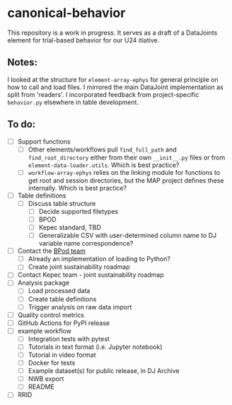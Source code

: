 # canonical-behavior
This repository is a work in progress. It serves as a draft of a DataJoints element for trial-based behavior for our U24 itiative.

## Notes:
I looked at the structure for `element-array-ephys` for general principle on how to call and load files. I mirrored the main DataJoint implementation as split from 'readers'. I incorporated feedback from project-specific `behavior.py` elsewhere in table development.

## To do:
- [ ] Support functions
   - [ ] Other elements/workflows pull `find_full_path` and `find_root_directory` either from their own `__init__.py` files or from `element-data-loader.utils`. Which is best practice?
   - [ ] `workflow-array-ephys` relies on the linking module for functions to get root and session directories, but the MAP project defines these internally.  Which is best practice?
- [ ] Table definitions
   - [ ] Discuss table structure
	 - [ ] Decide supported filetypes
      -  [ ] BPOD
      -  [ ] Kepec standard, TBD
      -  [ ] Generalizable CSV with user-determined column name to DJ variable name correspondence?
- [ ] Contact the [BPod team](https://github.com/sanworks/)
   - [ ] Already an implementation of loading to Python?
   - [ ] Create joint sustainability roadmap
- [ ] Contact Kepec team - joint sustainability roadmap
- [ ] Analysis package
	 - [ ] Load processed data
   - [ ] Create table definitions
   - [ ] Trigger analysis on raw data import
- [ ] Quality control metrics
- [ ] GitHub Actions for PyPI release
- [ ] example workflow
   - [ ] Integration tests with pytest
   - [ ] Tutorials in text format (i.e. Jupyter notebook)
   - [ ] Tutorial in video format
   - [ ] Docker for tests
   - [ ] Example dataset(s) for public release, in DJ Archive
   - [ ] NWB export
   - [ ] README
- [ ] RRID